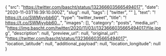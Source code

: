 {
  "src": "https://twitter.com/bascht/status/1323666035665494017",
  "date": "2020-11-03T16:39:10.000Z",
  "slug": null,
  "tags": [
    "twitter",
    ""
  ],
  "text": "! https://t.co/SWMjyybb60",
  "type": "twitter_tweet",
  "title": "! https://t.co/SWMjyybb60…",
  "images": [],
  "category": "posts",
  "media_url": "https://img.bascht.com/twitter/2020/11/03//1323666035665494017/file.jpeg",
  "description": null,
  "preview_url": null,
  "original_url": "https://twitter.com/bascht/status/1323666035665494017",
  "location_latitude": null,
  "additional_payload": null,
  "location_longitude": null
}